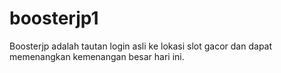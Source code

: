 # boosterjp1
Boosterjp adalah tautan login asli ke lokasi slot gacor dan dapat memenangkan kemenangan besar hari ini.
